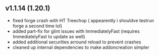 ## v1.1.14 (1.20.1)
- fixed forge crash with HT Treechop ( appearently i shouldve testrun forge a second time lol)
- added part-fix for glint issues with ImmediatelyFast (requires ImmediatelyFast to update as well)
- added additional securities arround reload to prevent crashes
- cleaned up internal dependencies to make addoncreation simpler